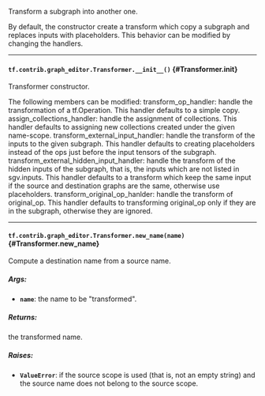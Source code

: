 Transform a subgraph into another one.

By default, the constructor create a transform which copy a subgraph and
replaces inputs with placeholders. This behavior can be modified by changing
the handlers.
- - -

#### `tf.contrib.graph_editor.Transformer.__init__()` {#Transformer.__init__}

Transformer constructor.

The following members can be modified:
transform_op_handler: handle the transformation of a tf.Operation.
  This handler defaults to a simple copy.
assign_collections_handler: handle the assignment of collections.
  This handler defaults to assigning new collections created under the
  given name-scope.
transform_external_input_handler: handle the transform of the inputs to
  the given subgraph. This handler defaults to creating placeholders
  instead of the ops just before the input tensors of the subgraph.
transform_external_hidden_input_handler: handle the transform of the
  hidden inputs of the subgraph, that is, the inputs which are not listed
  in sgv.inputs. This handler defaults to a transform which keep the same
  input if the source and destination graphs are the same, otherwise
  use placeholders.
transform_original_op_hanlder: handle the transform of original_op. This
  handler defaults to transforming original_op only if they are in the
  subgraph, otherwise they are ignored.


- - -

#### `tf.contrib.graph_editor.Transformer.new_name(name)` {#Transformer.new_name}

Compute a destination name from a source name.

##### Args:


*  <b>`name`</b>: the name to be "transformed".

##### Returns:

  the transformed name.

##### Raises:


*  <b>`ValueError`</b>: if the source scope is used (that is, not an empty string)
    and the source name does not belong to the source scope.


